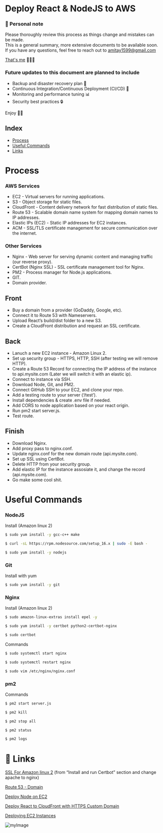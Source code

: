 
# Deploy React & NodeJS to AWS

### 👋 Personal note
Please thoroughly review this process as things change and mistakes can be made.  
This is a general summary, more extensive documents to be available soon.
If you have any questions, feel free to reach out to <amitay1599@gmail.com>



[That's me](https://www.amitaycohen.com/) 🧑🏼‍🚀 


###  Future updates to this document are planned to include
- Backup and disaster recovery plan 💾
- Continuous Integration/Continuous Deployment (CI/CD) 🤖
- Monitoring and performance tuning 📊
- Security best practices 🔒

Enjoy 🚀🚀


## Index

* [Process](#Process)
* [Useful Commands](#Useful-Commands)
* [Links](#-links)



# Process

### AWS Services
- EC2 - Virtual servers for running applications.
- S3 - Object storage for static files.
- CloudFront - Content delivery network for fast distribution of static files.
- Route 53 - Scalable domain name system for mapping domain names to IP addresses.
- Elastic IPs (EC2) - Static IP addresses for EC2 instances.
- ACM - SSL/TLS certificate management for secure communication over the internet.

### Other Services
- Nginx - Web server for serving dynamic content and managing traffic (our reverse proxy).
- CertBot (Nginx SSL) - SSL certificate management tool for Nginx.
- PM2 - Process manager for Node.js applications.
- GIT.
- Domain provider.


## Front
* Buy a domain from a provider (GoDaddy, Google, etc).
* Connect it to Route 53 with Nameservers.
* Upload React’s build/dist folder to a new S3.
* Create a CloudFront distribution and request an SSL certificate.

## Back
* Lanuch a new EC2 instance - Amazon Linux 2.
* Set up security group - HTTPS, HTTP, SSH (after testing we will remove HTTP). 
* Create a Route 53 Record for connecting the IP address of the instance to api.mysite.com (Later we will switch it with an elastic ip).
* Connect to instance via SSH.
* Download Node, Git, and PM2.
* Connect GitHub SSH to your EC2, and clone your repo.
* Add a testing route to your server (‘/test’).
* Install dependencies & create .env file if needed.
* Add CORS to node application based on your react origin.
* Run pm2 start server.js.
* Test route.

## Finish
* Download Nginx.
* Add proxy pass to nginx.conf.
* Update nginx.conf for the new domain route (api.mysite.com).
* Set up SSL using CertBot.
* Delete HTTP from your security group.
* Add elastic IP for the instance assosiate it, and  change the record (api.mysite.com).
* Go make some cool shit.



# Useful Commands


### NodeJS
Install (Amazon linux 2)

```bash
$ sudo yum install -y gcc-c++ make
```

```bash
$ curl -sL https://rpm.nodesource.com/setup_16.x | sudo -E bash -
```

```bash
$ sudo yum install -y nodejs
```


### Git
Install with yum

```bash
$ sudo yum install -y git
```



### Nginx

Install (Amazon linux 2)
```bash
$ sudo amazon-linux-extras install epel -y 
```

```bash
$ sudo yum install -y certbot python2-certbot-nginx
```

```bash
$ sudo certbot
```

Commands
```bash
$ sudo systemctl start nginx
```

```bash
$ sudo systemctl restart nginx
```

```bash
$ sudo vim /etc/nginx/nginx.conf
```



### pm2

Commands
```bash
$ pm2 start server.js 
```

```bash
$ pm2 kill 
```

```bash
$ pm2 stop all
```

```bash
$ pm2 status
```

```bash
$ pm2 logs
```


# 🔗 Links


[SSL For Amazon linux 2](https://docs.aws.amazon.com/AWSEC2/latest/UserGuide/SSL-on-amazon-linux-2.html#letsencrypt)
(from “Install and run Certbot” section and change apache to nginx)


[Route 53 - Domain  ](https://www.youtube.com/watch?v=jDz4j_kkyLA)

[Deploy Node on EC2](https://www.youtube.com/watch?v=_EBARqreeao)

[Deploy React to CloudFront with HTTPS Custom Domain](https://www.youtube.com/watch?v=lPVgfSXTE1Y&t=1s)

[Deploying EC2 Instances](https://www.youtube.com/watch?v=GEVbYQWWJkQ)



![myImage](https://media.giphy.com/media/XRB1uf2F9bGOA/giphy.gif)







